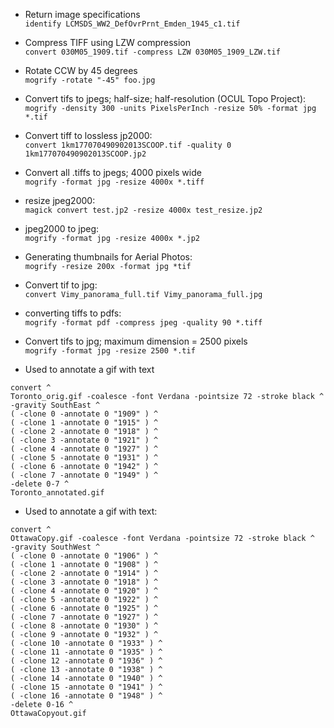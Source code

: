 - Return image specifications  
```identify LCMSDS_WW2_DefOvrPrnt_Emden_1945_c1.tif```

- Compress TIFF using LZW compression  
```convert 030M05_1909.tif -compress LZW 030M05_1909_LZW.tif```

- Rotate CCW by 45 degrees  
```mogrify -rotate "-45" foo.jpg```

- Convert tifs to jpegs; half-size; half-resolution (OCUL Topo Project):  
```mogrify -density 300 -units PixelsPerInch -resize 50% -format jpg *.tif```

- Convert tiff to lossless jp2000:  
```convert 1km177070490902013SCOOP.tif -quality 0 1km177070490902013SCOOP.jp2```

- Convert all .tiffs to jpegs; 4000 pixels wide  
```mogrify -format jpg -resize 4000x *.tiff```

- resize jpeg2000:  
```magick convert test.jp2 -resize 4000x test_resize.jp2```

- jpeg2000 to jpeg:  
```mogrify -format jpg -resize 4000x *.jp2```

- Generating thumbnails for Aerial Photos:  
```mogrify -resize 200x -format jpg *tif```

- Convert tif to jpg:  
```convert Vimy_panorama_full.tif Vimy_panorama_full.jpg```

- converting tiffs to pdfs:  
```mogrify -format pdf -compress jpeg -quality 90 *.tiff```

- Convert tifs to jpg; maximum dimension = 2500 pixels  
```mogrify -format jpg -resize 2500 *.tif```

- Used to annotate a gif with text  
```
convert ^
Toronto_orig.gif -coalesce -font Verdana -pointsize 72 -stroke black ^  
-gravity SouthEast ^  
( -clone 0 -annotate 0 "1909" ) ^  
( -clone 1 -annotate 0 "1915" ) ^  
( -clone 2 -annotate 0 "1918" ) ^  
( -clone 3 -annotate 0 "1921" ) ^  
( -clone 4 -annotate 0 "1927" ) ^  
( -clone 5 -annotate 0 "1931" ) ^  
( -clone 6 -annotate 0 "1942" ) ^  
( -clone 7 -annotate 0 "1949" ) ^  
-delete 0-7 ^  
Toronto_annotated.gif
```

- Used to annotate a gif with text:  
```
convert ^
OttawaCopy.gif -coalesce -font Verdana -pointsize 72 -stroke black ^
-gravity SouthWest ^
( -clone 0 -annotate 0 "1906" ) ^
( -clone 1 -annotate 0 "1908" ) ^
( -clone 2 -annotate 0 "1914" ) ^
( -clone 3 -annotate 0 "1918" ) ^
( -clone 4 -annotate 0 "1920" ) ^
( -clone 5 -annotate 0 "1922" ) ^
( -clone 6 -annotate 0 "1925" ) ^
( -clone 7 -annotate 0 "1927" ) ^
( -clone 8 -annotate 0 "1930" ) ^
( -clone 9 -annotate 0 "1932" ) ^
( -clone 10 -annotate 0 "1933" ) ^
( -clone 11 -annotate 0 "1935" ) ^
( -clone 12 -annotate 0 "1936" ) ^
( -clone 13 -annotate 0 "1938" ) ^
( -clone 14 -annotate 0 "1940" ) ^
( -clone 15 -annotate 0 "1941" ) ^
( -clone 16 -annotate 0 "1948" ) ^
-delete 0-16 ^
OttawaCopyout.gif
```

